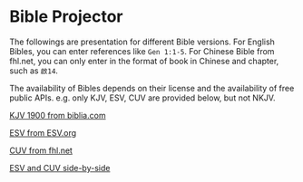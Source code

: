 # Bible Projector

The followings are presentation for different Bible versions. For English Bibles, you can enter references like `Gen 1:1-5`. For Chinese Bible from fhl.net, you can only enter in the format of book in Chinese and chapter, such as `啟14`.

The availability of Bibles depends on their license and the availability of free public APIs. e.g. only KJV, ESV, CUV are provided below, but not NKJV.

[KJV 1900 from biblia.com](bible-search-biblia.md)

[ESV from ESV.org](bible-search-esv.md)

[CUV from fhl.net](bible-search-fhl.md)

[ESV and CUV side-by-side](bible-search-esv-fhl.md)
